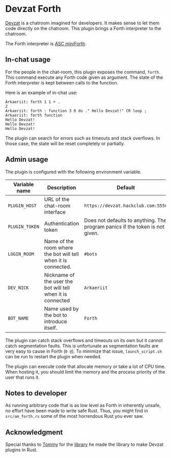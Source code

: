 # Devzat Forth

[Devzat](https://github.com/quackduck/devzat) is a chatroom imagined for developers. It makes sense to let them code directly on the chatroom. This plugin brings a Forth interpreter to the chatroom.

The Forth interpreter is [ASC miniForth](https://github.com/Arkaeriit/ASCminiForth).

## In-chat usage

For the people in the chat-room, this plugin exposes the command, `forth`. This command execute any Forth code given as argument. The state of the Forth interpreter is kept between calls to the function.

Here is an example of in-chat use:

```
Arkaeriit: forth 1 1 + .
2
Arkaeriit: forth : function 3 0 do ." Hello Devzat!" CR loop ;
Arkaeriit: forth function
Hello Devzat!
Hello Devzat!
Hello Devzat!
```

The plugin can search for errors such as timeouts and stack overflows. In those case, the state will be reset completely or partially.

## Admin usage

The plugin is configured with the following environment variable.

|Variable name |Description                                                   |Default                                                                     |
|--------------|--------------------------------------------------------------|----------------------------------------------------------------------------|
|`PLUGIN_HOST` |URL of the chat-room interface                                |`https://devzat.hackclub.com:5556`                                          |
|`PLUGIN_TOKEN`|Authentication token                                          |Does not defaults to anything. The program panics if the token is not given.|
|`LOGIN_ROOM`  |Name of the room where the bot will tell when it is connected.|`#bots`                                                                     |
|`DEV_NICK`    |Nickname of the user the bot will tell when it is connected   |`Arkaeriit`                                                                 |
|`BOT_NAME`    |Name used by the bot to introduce itself.                     |`Forth`                                                                     |

The plugin can catch stack overflows and timeouts on its own but it cannot catch segmentation faults. This is unfortunate as segmentation faults are very easy to cause in Forth (`0 @`). To minimize that issue, `launch_script.sh` can be run to restart the plugin when needed.

The plugin can execute code that allocate memory or take a lot of CPU time. When hosting it, you should limit the memory and the process priority of the user that runs it.

## Notes to developer

As running arbitrary code that is as low level as Forth in inherently unsafe, no effort have been made to write safe Rust. Thus, you might find in `src/am_forth.rs` some of the most horrendous Rust you ever saw.

## Acknowledgment

Special thanks to [Tommy](https://github.com/TommyPujol06) for the [library](https://github.com/TommyPujol06/devzat-rs) he made the library to make Devzat plugins in Rust.

